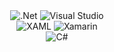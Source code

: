 <div align="center">
  <img  src="https://img.shields.io/badge/.Net-512BD4?logo=dotnet&logoColor=white&style=for-the-badge" alt=".Net" />
  <img  src="https://img.shields.io/badge/Visual%20Studio-5C2D91?logo=visualstudio&logoColor=white&style=for-the-badge" alt="Visual Studio" />
</div>
<div align="center">
  <img  src="https://img.shields.io/badge/XAML-0C54C2?logo=xaml&logoColor=white&style=for-the-badge" alt="XAML" />
  <img  src="https://img.shields.io/badge/Xamarin-3498DB?logo=xamarin&logoColor=white&style=for-the-badge" alt="Xamarin" />
</div>
<div align="center">
  <img  src="https://img.shields.io/badge/C%23-512BD4?logo=csharp&logoColor=white&style=for-the-badge" alt="C#" />
</div>
